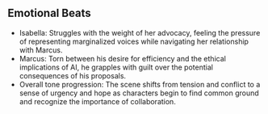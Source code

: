 ## Emotional Beats
- Isabella: Struggles with the weight of her advocacy, feeling the pressure of representing marginalized voices while navigating her relationship with Marcus.
- Marcus: Torn between his desire for efficiency and the ethical implications of AI, he grapples with guilt over the potential consequences of his proposals.
- Overall tone progression: The scene shifts from tension and conflict to a sense of urgency and hope as characters begin to find common ground and recognize the importance of collaboration.
